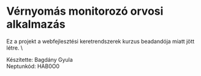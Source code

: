 # 	Vérnyomás monitorozó orvosi alkalmazás

Ez a projekt a webfejlesztési keretrendszerek kurzus beadandója miatt jött létre. \

Készítette: Bagdány Gyula \
Neptunkód: HAB0O0
